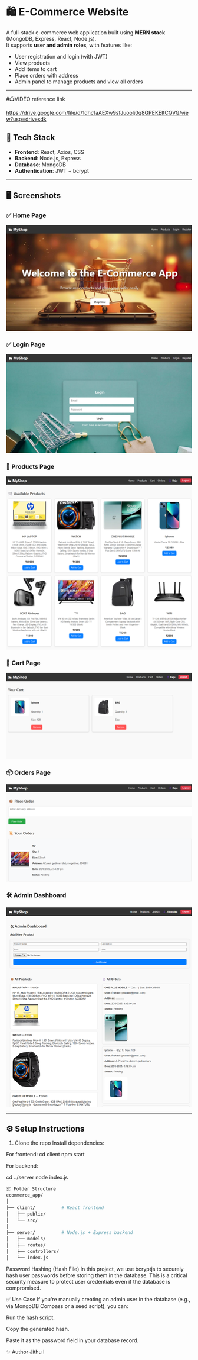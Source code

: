 # 🛍 E-Commerce Website

A full-stack e-commerce web application built using **MERN stack** (MongoDB, Express, React, Node.js).  
It supports **user and admin roles**, with features like:

- User registration and login (with JWT)
- View products
- Add items to cart
- Place orders with address
- Admin panel to manage products and view all orders

---
#📺VIDEO reference link

https://drive.google.com/file/d/1dhc1aAEXw9sfJuooIj0q8GPEKEItCQVG/view?usp=drivesdk


## 🚀 Tech Stack

- **Frontend**: React, Axios, CSS
- **Backend**: Node.js, Express
- **Database**: MongoDB
- **Authentication**: JWT + bcrypt

---

## 🖥️ Screenshots

### ✅ Home Page
![Home](./screenshots/image.png)

### ✅ Login Page
![Login](./screenshots/image-1.png)


### 🛒 Products Page
![Products](./screenshots/image-2.png)

### 🧺 Cart Page
![Cart](./screenshots/image-3.png)

### 📦 Orders Page
![Orders](./screenshots/image-4.png)
### 🛠 Admin Dashboard
![Admin](./screenshots/image-5.png)

---

## ⚙️ Setup Instructions

1. Clone the repo
Install dependencies:

For frontend:
cd client
npm start


For backend:

cd ../server
node index.js

```bash
📦 Folder Structure
ecommerce_app/
│
├── client/          # React frontend
│   ├── public/
│   └── src/
│
├── server/          # Node.js + Express backend
│   ├── models/
│   ├── routes/
│   ├── controllers/
│   └── index.js

```

Password Hashing (Hash File)
In this project, we use bcryptjs to securely hash user passwords before storing them in the database. This is a critical security measure to protect user credentials even if the database is compromised.

✅ Use Case
If you're manually creating an admin user in the database (e.g., via MongoDB Compass or a seed script), you can:

Run the hash script.

Copy the generated hash.

Paste it as the password field in your database record.



✨ Author
Jithu I




